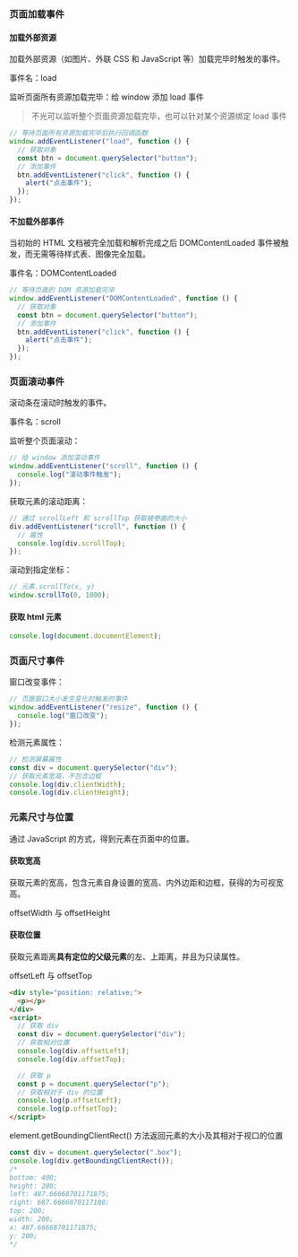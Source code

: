 ### 页面加载事件

#### 加载外部资源

加载外部资源（如图片、外联 CSS 和 JavaScript 等）加载完毕时触发的事件。

事件名：load

监听页面所有资源加载完毕：给 window 添加 load 事件

> 不光可以监听整个页面资源加载完毕，也可以针对某个资源绑定 load 事件

```js
// 等待页面所有资源加载完毕后执行回调函数
window.addEventListener("load", function () {
  // 获取对象
  const btn = document.querySelector("button");
  // 添加事件
  btn.addEventListener("click", function () {
    alert("点击事件");
  });
});
```

#### 不加载外部事件

当初始的 HTML 文档被完全加载和解析完成之后 DOMContentLoaded 事件被触发，而无需等待样式表、图像完全加载。

事件名：DOMContentLoaded

```js
// 等待页面的 DOM 资源加载完毕
window.addEventListener("DOMContentLoaded", function () {
  // 获取对象
  const btn = document.querySelector("button");
  // 添加事件
  btn.addEventListener("click", function () {
    alert("点击事件");
  });
});
```

### 页面滚动事件

滚动条在滚动时触发的事件。

事件名：scroll

监听整个页面滚动：

```js
// 给 window 添加滚动事件
window.addEventListener("scroll", function () {
  console.log("滚动事件触发");
});
```

获取元素的滚动距离：

```js
// 通过 scrollLeft 和 scrollTop 获取被卷曲的大小
div.addEventListener("scroll", function () {
  // 属性
  console.log(div.scrollTop);
});
```

滚动到指定坐标：

```js
// 元素.scrollTo(x, y)
window.scrollTo(0, 1000);
```

#### 获取 html 元素

```js
console.log(document.documentElement);
```

### 页面尺寸事件

窗口改变事件：

```js
// 页面窗口大小发生变化时触发的事件
window.addEventListener("resize", function () {
  console.log("窗口改变");
});
```

检测元素属性：

```js
// 检测屏幕属性
const div = document.querySelector("div");
// 获取元素宽高，不包含边框
console.log(div.clientWidth);
console.log(div.clientHeight);
```

### 元素尺寸与位置

通过 JavaScript 的方式，得到元素在页面中的位置。

#### 获取宽高

获取元素的宽高，包含元素自身设置的宽高、内外边距和边框，获得的为可视宽高。

offsetWidth 与 offsetHeight

#### 获取位置

获取元素距离**具有定位的父级元素**的左、上距离，并且为只读属性。

offsetLeft 与 offsetTop

```html
<div style="position: relative;">
  <p></p>
</div>
<script>
  // 获取 div
  const div = document.querySelector("div");
  // 获取相对位置
  console.log(div.offsetLeft);
  console.log(div.offsetTop);

  // 获取 p
  const p = document.querySelector("p");
  // 获取相对于 div 的位置
  console.log(p.offsetLeft);
  console.log(p.offsetTop);
</script>
```

element.getBoundingClientRect() 方法返回元素的大小及其相对于视口的位置

```js
const div = document.querySelector(".box");
console.log(div.getBoundingClientRect());
/*
bottom: 400;
height: 200;
left: 487.66668701171875;
right: 687.6666870117188;
top: 200;
width: 200;
x: 487.66668701171875;
y: 200;
*/
```
